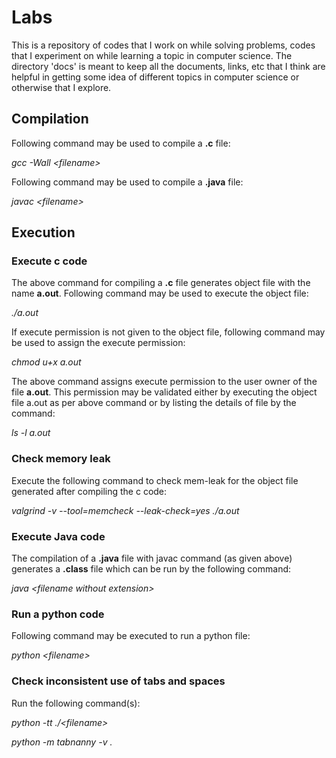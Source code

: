 # Labs
This is a repository of codes that I work on while solving problems, codes that
I experiment on while learning a topic in computer science. The directory 'docs'
is meant to keep all the documents, links, etc that I think are helpful in
getting some idea of different topics in computer science or otherwise that I
explore. 

## Compilation 
Following command may be used to compile a **.c** file:

 _gcc -Wall \<filename\>_

Following command may be used to compile a **.java** file:

 _javac \<filename\>_

## Execution 
### Execute c code 
The above command for compiling a **.c** file generates object file with the
name **a.out**. Following command may be used to execute the object file:

 _./a.out_

If execute permission is not given to the object file, following command may be
used to assign the execute permission:

 _chmod u+x a.out_

The above command assigns execute permission to the user owner of the file
**a.out**. This permission may be validated either by executing the object file
a.out as per above command or by listing the details of file by the command:

 _ls -l a.out_

### Check memory leak 
Execute the following command to check mem-leak for the object file generated
after compiling the c code:

 _valgrind -v --tool=memcheck --leak-check=yes ./a.out_

### Execute Java code 
The compilation of a **.java** file with javac command (as
given above) generates a **.class** file which can be run by the following
command:

 _java \<filename without extension\>_

### Run a python code 
Following command may be executed to run a python file:

 _python \<filename\>_

### Check inconsistent use of tabs and spaces
Run the following command(s):

 _python -tt ./\<filename\>_
 
 _python -m tabnanny -v ._

